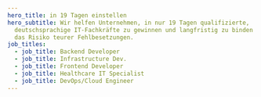 ```yaml
---
hero_title: in 19 Tagen einstellen
hero_subtitle: Wir helfen Unternehmen, in nur 19 Tagen qualifizierte,
  deutschsprachige IT-Fachkräfte zu gewinnen und langfristig zu binden – ohne
  das Risiko teurer Fehlbesetzungen.
job_titles:
  - job_title: Backend Developer
  - job_title: Infrastructure Dev.
  - job_title: Frontend Developer
  - job_title: Healthcare IT Specialist
  - job_title: DevOps/Cloud Engineer
---
```

